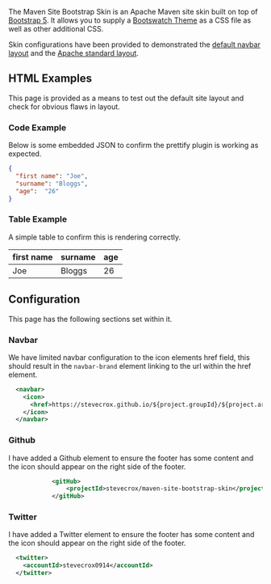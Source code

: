 The Maven Site Bootstrap Skin is an Apache Maven site skin built on top of [Bootstrap 5](https://getbootstrap.com/docs/5.0/getting-started/introduction/). It allows you to supply a [Bootswatch Theme](https://bootswatch.com/) as a CSS file as well as other additional CSS.

Skin configurations have been provided to demonstrated the [default navbar layout](https://stevecrox.github.io/io.github.stevecrox/maven-site-bootstrap-skin-parent/boostrap-skin-navbar) and the [Apache standard layout](https://stevecrox.github.io/io.github.stevecrox/maven-site-bootstrap-skin-parent/boostrap-skin-apache-options).

## HTML Examples

This page is provided as a means to test out the default site layout and check for obvious flaws in layout.

### Code Example
Below is some embedded JSON to confirm the prettify plugin is working as expected.

```json
{  
  "first name": "Joe",
  "surname": "Bloggs",
  "age":  "26"
}
```
### Table Example
A simple table to confirm this is rendering correctly.

| first name | surname | age |
|------------| ------- | --- |
| Joe        | Bloggs  | 26  |

## Configuration 

This page has the following sections set within it.

### Navbar

We have limited navbar configuration to the icon elements href field, this should result in the `navbar-brand` element linking to the url within the href element.
```xml
  <navbar>
    <icon>
      <href>https://stevecrox.github.io/${project.groupId}/${project.artifactId}</href>
    </icon>
  </navbar>
```

### Github

I have added a Github element to ensure the footer has some content and the icon should appear on the right side of the footer.

```xml
            <gitHub>
                <projectId>stevecrox/maven-site-bootstrap-skin</projectId>
            </gitHub>
```

### Twitter
I have added a Twitter element to ensure the footer has some content and the icon should appear on the right side of the footer.

```xml
  <twitter>
    <accountId>stevecrox0914</accountId>
  </twitter>
```